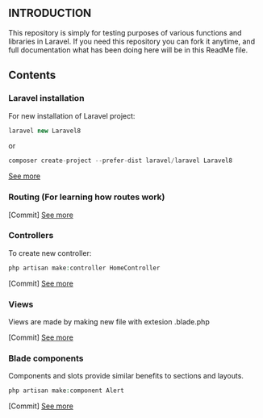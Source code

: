 ## INTRODUCTION
This repository is simply for testing purposes of various functions and libraries in Laravel.
If you need this repository you can fork it anytime, and full documentation what has been doing here will be in this ReadMe file.

## Contents

### Laravel installation
For new installation of Laravel project:
```php
laravel new Laravel8
```
or

```php
composer create-project --prefer-dist laravel/laravel Laravel8
```
[See more](https://laravel.com/docs/8.x/installation#installing-laravel)

### Routing (For learning how routes work)
[Commit]
[See more](https://laravel.com/docs/8.x/routing#basic-routing)

### Controllers
To create new controller:
```php
php artisan make:controller HomeController
```
[Commit]
[See more](https://laravel.com/docs/8.x/controllers#basic-controllers)

### Views
Views are made by making new file with extesion .blade.php 

[Commit]
[See more](https://laravel.com/docs/8.x/views#creating-views)

### Blade components
Components and slots provide similar benefits to sections and layouts.
```php
php artisan make:component Alert
```
[Commit]
[See more](https://laravel.com/docs/8.x/blade#components)